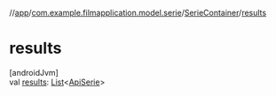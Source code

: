 //[app](../../../index.md)/[com.example.filmapplication.model.serie](../index.md)/[SerieContainer](index.md)/[results](results.md)

# results

[androidJvm]\
val [results](results.md): [List](https://kotlinlang.org/api/latest/jvm/stdlib/kotlin.collections/-list/index.html)&lt;[ApiSerie](../-api-serie/index.md)&gt;
